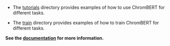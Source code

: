 
- The [tutorials](tutorials) directory provides examples of how to use ChromBERT for different tasks.   

- The [train](train) directory provides examples of how to train ChromBERT for different tasks.   

**See the [documentation](https://chrombert.readthedocs.io/en/) for more information.**